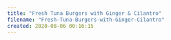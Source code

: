 ```yaml
---
title: "Fresh Tuna Burgers with Ginger & Cilantro"
filename: "Fresh-Tuna-Burgers-with-Ginger-Cilantro"
created: 2020-08-06 00:16:15
---
```

